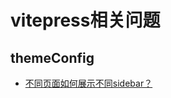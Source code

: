 # vitepress相关问题
## themeConfig
- [不同页面如何展示不同sidebar？](https://vitepress.dev/reference/default-theme-sidebar#multiple-sidebars)
